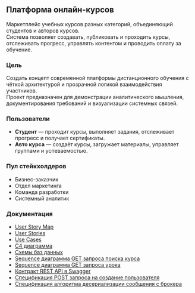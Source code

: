 ## Платформа онлайн-курсов  
Маркетплейс учебных курсов разных категорий, объединяющий студентов и авторов курсов.  
Система позволяет создавать, публиковать и проходить курсы, отслеживать прогресс, управлять контентом и проводить оплату за обучение.  


### Цель  
Создать концепт современной платформы дистанционного обучения с чёткой архитектурой и прозрачной логикой взаимодействия участников.  
Проект предназначен для демонстрации аналитического мышления, документирования требований и визуализации системных связей.


### Пользователи  
- **Студент** — проходит курсы, выполняет задания, отслеживает прогресс и получает сертификаты.  
- **Авто курса** — создаёт курсы, загружает материалы, управляет группами и успеваемостью.


### Пул стейкхолдеров  
- Бизнес-заказчик
- Отдел маркетинга
- Команда разработки 
- Системный аналитик

### Документация

- [User Story Map](https://github.com/yn96k/online-courses/blob/8702680c77f13d10e4ceb814bded036177172f92/User%20Story%20Map.pdf)
- [User Stories](https://github.com/yn96k/online-courses/blob/8702680c77f13d10e4ceb814bded036177172f92/User%20Stories.md)
- [Use Cases](https://github.com/yn96k/online-courses/blob/8702680c77f13d10e4ceb814bded036177172f92/Use%20Cases.md)
- [C4 диаграмма](https://github.com/yn96k/online-courses/blob/main/C4%20containers%20-%20online-course%20PP.pdf)
- [Схемы баз данных](https://github.com/yn96k/online-courses/blob/8702680c77f13d10e4ceb814bded036177172f92/DB-scheme.md)
- [Sequence диаграмма GET запроса поиска курса](https://github.com/yn96k/online-courses/blob/8702680c77f13d10e4ceb814bded036177172f92/Sequence-diagrams/get-courses-search.png)
- [Sequence диаграмма GET запроса урока](https://github.com/yn96k/online-courses/blob/8702680c77f13d10e4ceb814bded036177172f92/Sequence-diagrams/get-lesson.png)
- [Контракт REST API в Swagger](https://github.com/yn96k/online-courses/blob/8702680c77f13d10e4ceb814bded036177172f92/swagger-rest-api-1.0.yaml)
- [Спецификация POST запроса на создание пользователя](https://github.com/yn96k/online-courses/blob/main/create-user-spec.md)
- [Спецификация алгоритма десериализации сообщения с брокера](https://github.com/yn96k/online-courses/blob/main/payment-service-consumer.md)
